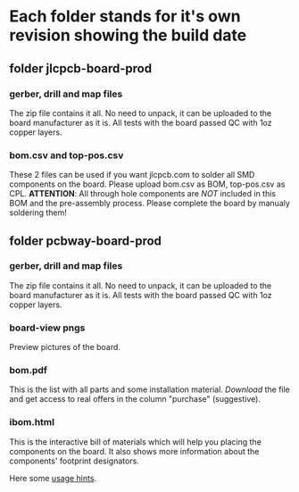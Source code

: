 # Each folder stands for it's own revision showing the build date

## folder jlcpcb-board-prod
### gerber, drill and map files
The zip file contains it all. No need to unpack, it can be uploaded to the board manufacturer as it is. All tests with the board passed QC with 1oz copper layers.

### bom.csv and top-pos.csv
These 2 files can be used if you want jlcpcb.com to solder all SMD components on the board. Please upload bom.csv as BOM, top-pos.csv as CPL.
**ATTENTION**: All through hole components are *NOT* included in this BOM and the pre-assembly process. Please complete the board by manualy soldering them!

## folder pcbway-board-prod
### gerber, drill and map files
The zip file contains it all. No need to unpack, it can be uploaded to the board manufacturer as it is. All tests with the board passed QC with 1oz copper layers.

### board-view pngs
Preview pictures of the board.

### bom.pdf
This is the list with all parts and some installation material. *Download* the file and get access to real offers in the column "purchase" (suggestive).

### ibom.html
This is the interactive bill of materials which will help you placing the components on the board. It also shows more information about the components' footprint designators.

Here some [usage hints](https://github.com/openscopeproject/InteractiveHtmlBom/wiki/Usage#bom-page-mouse-actions).
